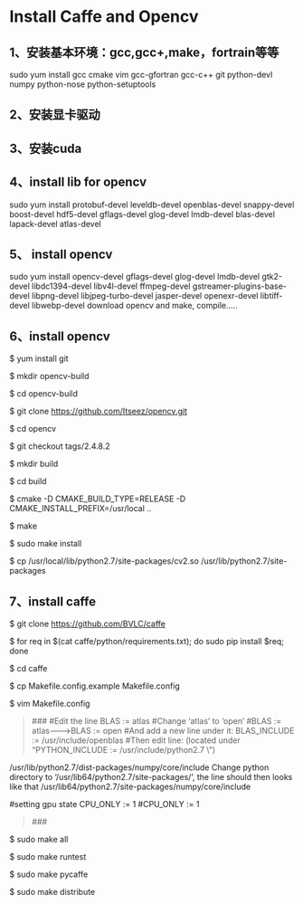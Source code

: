 # Install Caffe and Opencv

## 1、安装基本环境：gcc,gcc+,make，fortrain等等
sudo yum install gcc cmake vim gcc-gfortran gcc-c++ git python-devl numpy  python-nose python-setuptools 

## 2、安装显卡驱动
## 3、安装cuda

## 4、install lib for opencv
sudo yum install protobuf-devel leveldb-devel openblas-devel snappy-devel  boost-devel hdf5-devel gflags-devel glog-devel lmdb-devel  blas-devel lapack-devel atlas-devel

## 5、 install opencv
sudo yum install opencv-devel gflags-devel glog-devel lmdb-devel gtk2-devel libdc1394-devel libv4l-devel ffmpeg-devel gstreamer-plugins-base-devel libpng-devel libjpeg-turbo-devel jasper-devel openexr-devel libtiff-devel libwebp-devel
download opencv and make, compile.....

## 6、install opencv 
$ yum install git

$ mkdir opencv-build

$ cd opencv-build

$ git clone https://github.com/Itseez/opencv.git

$ cd opencv

$ git checkout tags/2.4.8.2

$ mkdir build

$ cd build

$ cmake -D CMAKE_BUILD_TYPE=RELEASE -D CMAKE_INSTALL_PREFIX=/usr/local ..

$ make

$ sudo make install

$ cp /usr/local/lib/python2.7/site-packages/cv2.so /usr/lib/python2.7/site-packages

## 7、install caffe

$ git clone https://github.com/BVLC/caffe

$ for req in $(cat caffe/python/requirements.txt); do sudo pip install $req; done

$ cd caffe

$ cp Makefile.config.example Makefile.config

$ vim Makefile.config

>\###
\#Edit the line
BLAS := atlas
\#Change ‘atlas’ to ‘open’
\#BLAS := atlas--->BLAS := open
\#And add a new line under it:
BLAS_INCLUDE := /usr/include/openblas
\#Then edit line: (located under “PYTHON_INCLUDE := /usr/include/python2.7 \”)

 /usr/lib/python2.7/dist-packages/numpy/core/include
Change python directory to ‘/usr/lib64/python2.7/site-packages/’, the line should then looks like that
        /usr/lib64/python2.7/site-packages/numpy/core/include

\#setting gpu state
CPU_ONLY := 1
#CPU_ONLY := 1

>\###

$ sudo make all

$ sudo make runtest

$ sudo make pycaffe

$ sudo make distribute
